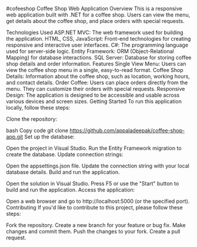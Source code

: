 #cofeeshop
Coffee Shop Web Application
Overview
This is a responsive web application built with .NET for a coffee shop. Users can view the menu, get details about the coffee shop, and place orders with special requests.

Technologies Used
ASP.NET MVC: The web framework used for building the application.
HTML, CSS, JavaScript: Front-end technologies for creating responsive and interactive user interfaces.
C#: The programming language used for server-side logic.
Entity Framework: ORM (Object-Relational Mapping) for database interactions.
SQL Server: Database for storing coffee shop details and order information.
Features
Single View Menu: Users can view the coffee shop menu in a single, easy-to-read format.
Coffee Shop Details: Information about the coffee shop, such as location, working hours, and contact details.
Order Coffee: Users can place orders directly from the menu. They can customize their orders with special requests.
Responsive Design: The application is designed to be accessible and usable across various devices and screen sizes.
Getting Started
To run this application locally, follow these steps:

Clone the repository:

bash
Copy code
git clone https://github.com/appaladeepak/coffee-shop-app.git
Set up the database:

Open the project in Visual Studio.
Run the Entity Framework migration to create the database.
Update connection strings:

Open the appsettings.json file.
Update the connection string with your local database details.
Build and run the application.

Open the solution in Visual Studio.
Press F5 or use the "Start" button to build and run the application.
Access the application:

Open a web browser and go to http://localhost:5000 (or the specified port).
Contributing
If you'd like to contribute to this project, please follow these steps:

Fork the repository.
Create a new branch for your feature or bug fix.
Make changes and commit them.
Push the changes to your fork.
Create a pull request.
